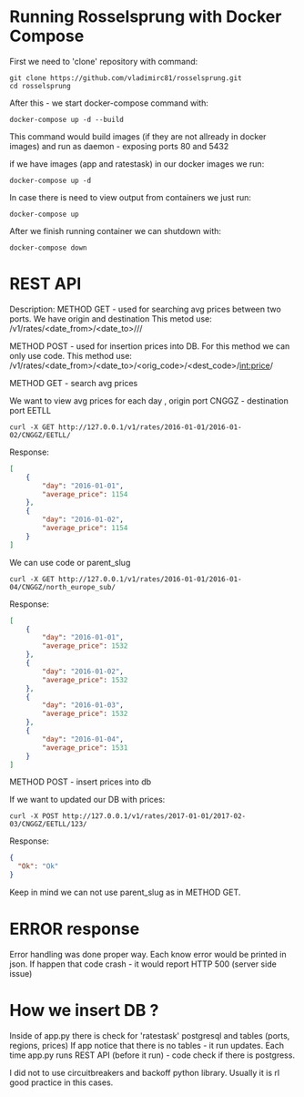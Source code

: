 # Running Rosselsprung with Docker Compose 

First we need to 'clone' repository with command:

```
git clone https://github.com/vladimirc81/rosselsprung.git
cd rosselsprung
```

After this - we start docker-compose command with:

```
docker-compose up -d --build
```

This command would build images (if they are not allready in docker images)
and run as daemon - exposing ports 80 and 5432

if we have images (app and ratestask) in our docker images we run:

```
docker-compose up -d
```

In case there is need to view output from containers we just run:

```
docker-compose up
```


After we finish running container we can shutdown with:

```
docker-compose down
```



# REST API 
Description:
METHOD GET - used for searching avg prices between two ports. We have origin and destination
This metod use: /v1/rates/<date_from>/<date_to>/<origin>/<destination>/ 

METHOD POST - used for insertion prices into DB. For this method we can only use code. 
This method use: /v1/rates/<date_from>/<date_to>/<orig_code>/<dest_code>/<int:price>/


METHOD GET - search avg prices

We want to view avg prices for each day , origin port CNGGZ - destination port EETLL

```
curl -X GET http://127.0.0.1/v1/rates/2016-01-01/2016-01-02/CNGGZ/EETLL/
```
Response:
```json
[
    {
        "day": "2016-01-01",
        "average_price": 1154
    },
    {
        "day": "2016-01-02",
        "average_price": 1154
    }
]
```


We can use code or parent_slug 
```
curl -X GET http://127.0.0.1/v1/rates/2016-01-01/2016-01-04/CNGGZ/north_europe_sub/
```
Response:
```json
[
    {
        "day": "2016-01-01",
        "average_price": 1532
    },
    {
        "day": "2016-01-02",
        "average_price": 1532
    },
    {
        "day": "2016-01-03",
        "average_price": 1532
    },
    {
        "day": "2016-01-04",
        "average_price": 1531
    }
]
```

METHOD POST - insert prices into db

If we want to updated our DB with prices:
```
curl -X POST http://127.0.0.1/v1/rates/2017-01-01/2017-02-03/CNGGZ/EETLL/123/
```
Response:
```json
{
  "Ok": "Ok"
}
```

Keep in mind we can not use parent_slug as in METHOD GET. 


# ERROR response

Error handling was done proper way. Each know error would be printed in json. 
If happen that code crash - it would report HTTP 500 (server side issue)

# How we insert DB ? 

Inside of app.py there is check for 'ratestask' postgresql and tables (ports, regions, prices)
If app notice that there is no tables - it run updates. 
Each time app.py runs REST API (before it run) - code check if there is postgress.

I did not to use circuitbreakers and backoff python library. 
Usually it is rl good practice in this cases.
